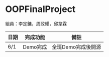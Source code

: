 # OOPFinalProject
組員：李定鏞，周政耀，邱韋霖

| 日期| 完成功能| 備註 |
| ------| ------ | ------ |
|6/1|Demo完成|全班Demo完成後開源|
